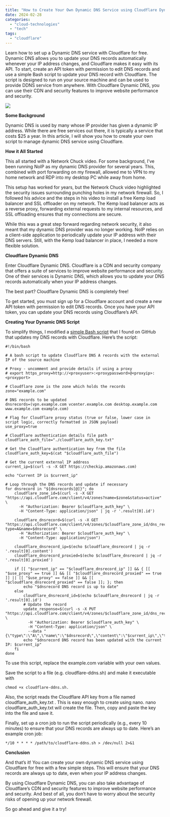 ```yaml
---
title: "How to Create Your Own Dynamic DNS Service using Cloudflare Dynamic DNS"
date: 2024-02-28
categories: 
  - "cloud-technologies"
  - "tech"
tags: 
  - "cloudflare"
---
```


Learn how to set up a Dynamic DNS service with Cloudflare for free. Dynamic DNS allows you to update your DNS records automatically whenever your IP address changes, and Cloudflare makes it easy with its API. To start, create an API token with permission to edit DNS records and use a simple Bash script to update your DNS record with Cloudflare. The script is designed to run on your source machine and can be used to provide DDNS service from anywhere. With Cloudflare Dynamic DNS, you can use their CDN and security features to improve website performance and security.

![](https://www.sherifalghali.com/wp-content/uploads/2024/02/DALL·E-2024-02-28-05.47.47-Design-a-simple-and-clean-featured-image-for-a-post-about-creating-a-Dynamic-DNS-service-using-Cloudflare.-The-image-should-be-based-on-simple-geometr.webp)

[](https://www.sherifalghali.com/2023/02/22/how-to-create-your-own-dynamic-dns-service-using-cloudflare-dynamic-dns/)

**Some Background**

Dynamic DNS is used by many whose IP provider has given a dynamic IP address. While there are free services out there, it is typically a service that costs $25 a year. In this article, I will show you how to create your own script to manage dynamic DNS service using Cloudflare.

**How it All Started**

This all started with a Network Chuck video. For some background, I’ve been running NoIP as my dynamic DNS provider for several years. This, combined with port forwarding on my firewall, allowed me to VPN to my home network and RDP into my desktop PC while away from home.

This setup has worked for years, but the Network Chuck video highlighted the security issues surrounding punching holes in my network firewall. So, I followed his advice and the steps in his video to install a free Kemp load balancer and SSL offloader on my network. The Kemp load balancer acts as a reverse proxy, forwarding external requests to my internal resources, and SSL offloading ensures that my connections are secure.

While this was a great step forward regarding network security, it also meant that my dynamic DNS provider was no longer working. NoIP relies on a client-side application to periodically update your IP address with their DNS servers. Still, with the Kemp load balancer in place, I needed a more flexible solution.

**Cloudflare Dynamic DNS**

Enter Cloudflare Dynamic DNS. Cloudflare is a CDN and security company that offers a suite of services to improve website performance and security. One of their services is Dynamic DNS, which allows you to update your DNS records automatically when your IP address changes.

The best part? Cloudflare Dynamic DNS is completely free!

To get started, you must sign up for a Cloudflare account and create a new API token with permission to edit DNS records. Once you have your API token, you can update your DNS records using Cloudflare’s API.

**Creating Your Dynamic DNS Script**

To simplify things, I modified a [simple Bash script](https://gist.github.com/Tras2/cba88201b17d765ec065ccbedfb16d9a) that I found on GitHub that updates my DNS records with Cloudflare. Here’s the script:

```
#!/bin/bash

# A bash script to update Cloudflare DNS A records with the external IP of the source machine

# Proxy - uncomment and provide details if using a proxy
# export https_proxy=http://<proxyuser>:<proxypassword>@<proxyip>:<proxyport>

# Cloudflare zone is the zone which holds the records
zone="example.com"

# DNS records to be updated
dnsrecords=(vpn.example.com vcenter.example.com desktop.example.com www.example.com example.com)

# Flag for Cloudflare proxy status (true or false, lower case in script logic, correctly formatted in JSON payload)
use_proxy=true

# Cloudflare authentication details file path
cloudflare_auth_file="./cloudflare_auth_key.txt"

# Get the Cloudflare authentication key from the file
cloudflare_auth_key=$(cat "$cloudflare_auth_file")

# Get the current external IP address
current_ip=$(curl -s -X GET https://checkip.amazonaws.com)

echo "Current IP is $current_ip"

# Loop through the DNS records and update if necessary
for dnsrecord in "${dnsrecords[@]}"; do
    cloudflare_zone_id=$(curl -s -X GET "https://api.cloudflare.com/client/v4/zones?name=$zone&status=active" \
      -H "Authorization: Bearer $cloudflare_auth_key" \
      -H "Content-Type: application/json" | jq -r '.result[0].id')

    cloudflare_dnsrecord=$(curl -s -X GET "https://api.cloudflare.com/client/v4/zones/$cloudflare_zone_id/dns_records?type=A&name=$dnsrecord" \
      -H "Authorization: Bearer $cloudflare_auth_key" \
      -H "Content-Type: application/json")

    cloudflare_dnsrecord_ip=$(echo $cloudflare_dnsrecord | jq -r '.result[0].content')
    cloudflare_dnsrecord_proxied=$(echo $cloudflare_dnsrecord | jq -r '.result[0].proxied')

    if [[ "$current_ip" == "$cloudflare_dnsrecord_ip" ]] && { [[ "$use_proxy" == true ]] && [[ "$cloudflare_dnsrecord_proxied" == true ]] || [[ "$use_proxy" == false ]] && [[ "$cloudflare_dnsrecord_proxied" == false ]]; }; then
        echo "$dnsrecord DNS record is up to date"
    else
        cloudflare_dnsrecord_id=$(echo $cloudflare_dnsrecord | jq -r '.result[0].id')
        # Update the record
        update_response=$(curl -s -X PUT "https://api.cloudflare.com/client/v4/zones/$cloudflare_zone_id/dns_records/$cloudflare_dnsrecord_id" \
          -H "Authorization: Bearer $cloudflare_auth_key" \
          -H "Content-Type: application/json" \
          --data "{\"type\":\"A\",\"name\":\"$dnsrecord\",\"content\":\"$current_ip\",\"ttl\":1,\"proxied\":$use_proxy}")
        echo "$dnsrecord DNS record has been updated with the current IP: $current_ip"
    fi
done
```

To use this script, replace the example.com variable with your own values.

Save the script to a file (e.g. cloudflare-ddns.sh) and make it executable with

```
chmod +x cloudflare-ddns.sh.
```

Also, the script reads the Cloudflare API key from a file named cloudflare\_auth\_key.txt . This is easy enough to create using nano. nano cloudflare\_auth\_key.txt will create the file. Then, copy and paste the key into the file and save it.

Finally, set up a cron job to run the script periodically (e.g., every 10 minutes) to ensure that your DNS records are always up to date. Here’s an example cron job:

```
*/10 * * * * /path/to/cloudflare-ddns.sh > /dev/null 2>&1
```

**Conclusion**

And that’s it! You can create your own dynamic DNS service using Cloudflare for free with a few simple steps. This will ensure that your DNS records are always up to date, even when your IP address changes.

By using Cloudflare Dynamic DNS, you can also take advantage of Cloudflare’s CDN and security features to improve website performance and security. And best of all, you don’t have to worry about the security risks of opening up your network firewall.

So go ahead and give it a try!
